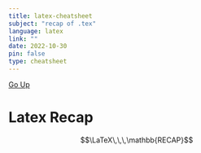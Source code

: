 ```yaml
---
title: latex-cheatsheet
subject: "recap of .tex"
language: latex
link: ""
date: 2022-10-30
pin: false
type: cheatsheet
---
```

[Go Up](various)
# Latex Recap
$$\LaTeX\,\,\,\mathbb{RECAP}$$